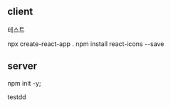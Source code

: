 ## client 

테스트 

npx create-react-app .
npm install react-icons --save

## server

npm init -y;


testdd
